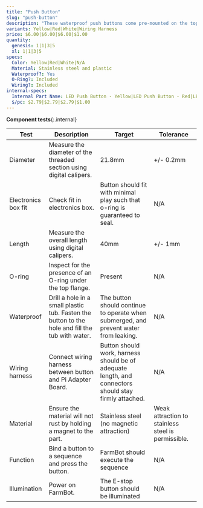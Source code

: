 ```yaml
---
title: "Push Button"
slug: "push-button"
description: "These waterproof push buttons come pre-mounted on the top of the electronics box. The red button is reserved for E-STOP, the yellow for UNLOCK, and the three white ones are user-customizable. Each button includes a wiring harness and comes pre-connected to the Pi adapter board."
variants: Yellow|Red|White|Wiring Harness
price: $6.00|$6.00|$6.00|$1.00
quantity:
  genesis: 1|1|3|5
  xl: 1|1|3|5
specs:
  Color: Yellow|Red|White|N/A
  Material: Stainless steel and plastic
  Waterproof?: Yes
  O-Ring?: Included
  Wiring?: Included
internal-specs:
  Internal Part Name: LED Push Button - Yellow|LED Push Button - Red|LED Push Button - White|Push Button Wiring Harness
  $/pc: $2.79|$2.79|$2.79|$1.00
---
```


**Component tests**{:.internal}

|Test         |Description  |Target       |Tolerance    |
|-------------|-------------|-------------|-------------|
|Diameter     |Measure the diameter of the threaded section using digital calipers.|21.8mm|+/- 0.2mm
|Electronics box fit|Check fit in electronics box.|Button should fit with minimal play such that o-ring is guaranteed to seal.|N/A
|Length       |Measure the overall length using digital calipers.|40mm|+/- 1mm
|O-ring       |Inspect for the presence of an O-ring under the top flange.|Present|N/A
|Waterproof   |Drill a hole in a small plastic tub. Fasten the button to the hole and fill the tub with water.|The button should continue to operate when submerged, and prevent water from leaking.|N/A
|Wiring harness|Connect wiring harness between button and Pi Adapter Board.|Button should work, harness should be of adequate length, and connectors should stay firmly attached.|N/A
|Material     |Ensure the material will not rust by holding a magnet to the part.|Stainless steel (no magnetic attraction)|Weak attraction to stainless steel is permissible.
|Function     |Bind a button to a sequence and press the button.|FarmBot should execute the sequence|N/A
|Illumination |Power on FarmBot.|The E-stop button should be illuminated|N/A
